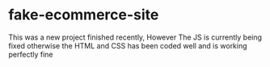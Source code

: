 # fake-ecommerce-site
This was a new project finished recently, However The JS is currently being fixed otherwise the HTML and CSS has been coded well and is working perfectly fine
